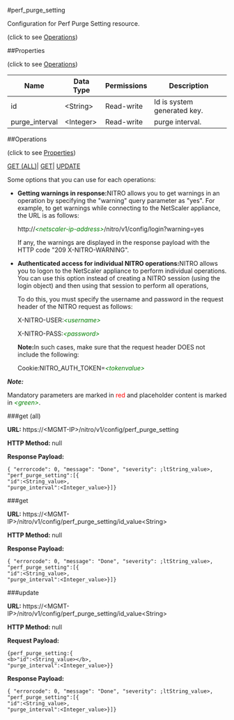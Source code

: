 #perf_purge_setting



Configuration for Perf Purge Setting resource.

<span>(click to see [Operations](#operations))</span>



##Properties 

<span>(click to see [Operations](#operations))</span>





<table><thead><tr><th>Name</th><th>Data Type</th><th>Permissions</th><th>Description</th></tr></thead><tbody><tr><td>id</td><td>&lt;String></td><td>Read-write</td><td>Id is system generated key.</td></tr><tr><td>purge_interval</td><td>&lt;Integer></td><td>Read-write</td><td>purge interval.</td></tr></tbody></table>

##Operations 

<span>(click to see [Properties](#properties))</span>





[GET (ALL)](#get-all)| [GET](#get)| [UPDATE](#update)





Some options that you can use for each operations:

<ul><li><p><b>Getting warnings in response:</b>NITRO allows you to get warnings in an operation by specifying the "warning" query parameter as "yes". For example, to get warnings while connecting to the NetScaler appliance, the URL is as follows:</p><p>http://<span style="color:green;font-style:italic;">&lt;netscaler-ip-address&gt;</span>/nitro/v1/config/login?warning=yes</p><p>If any, the warnings are displayed in the response payload with the HTTP code "209 X-NITRO-WARNING".</p></li><li><p><b>Authenticated access for individual NITRO operations:</b>NITRO allows you to logon to the NetScaler appliance to perform individual operations. You can use this option instead of creating a NITRO session (using the login object) and then using that session to perform all operations,</p><p>To do this, you must specify the username and password in the request header of the NITRO request as follows:</p><p>X-NITRO-USER:<span style="color:green;font-style:italic;">&lt;username&gt;</span></p><p>X-NITRO-PASS:<span style="color:green;font-style:italic;">&lt;password&gt;</span></p><p><b>Note:</b>In such cases, make sure that the request header DOES not include the following:</p><p>Cookie:NITRO_AUTH_TOKEN=<span style="color:green;font-style:italic;">&lt;tokenvalue&gt;</span></p></li></ul>







***Note:*** 

Mandatory parameters are marked in <span style="color:#FF0000;">red</span> and placeholder content is marked in <span style="color:green;font-style:italic">&lt;green&gt;</span>.



###get (all)







<b>URL: </b>https://&lt;MGMT-IP&gt;/nitro/v1/config/perf_purge_setting

<b>HTTP Method: </b>null

<b>Response Payload: </b>
```
{ "errorcode": 0, "message": "Done", "severity": ;ltString_value>, "perf_purge_setting":[{
"id":<String_value>,
"purge_interval":<Integer_value>}]}
```







###get







<b>URL: </b>https://&lt;MGMT-IP&gt;/nitro/v1/config/perf_purge_setting/id_value&lt;String&gt;

<b>HTTP Method: </b>null

<b>Response Payload: </b>
```
{ "errorcode": 0, "message": "Done", "severity": ;ltString_value>, "perf_purge_setting":[{
"id":<String_value>,
"purge_interval":<Integer_value>}]}
```







###update







<b>URL: </b>https://&lt;MGMT-IP&gt;/nitro/v1/config/perf_purge_setting/id_value&lt;String&gt;

<b>HTTP Method: </b>null

<b>Request Payload: </b>
```
{perf_purge_setting:{
<b>"id":<String_value></b>,
"purge_interval":<Integer_value>}}
```

<b>Response Payload: </b>
```
{ "errorcode": 0, "message": "Done", "severity": ;ltString_value>, "perf_purge_setting":[{
"id":<String_value>,
"purge_interval":<Integer_value>}]}
```








